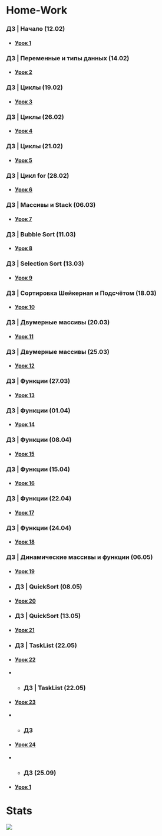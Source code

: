 # Home-Work
### ДЗ | Начало (12.02)
* #### [Урок 1](https://github.com/RasputkoTimur/Home-Work/blob/main/ConsoleApplication1.cpp)
### ДЗ | Переменные и типы данных (14.02)
* #### [Урок 2](https://github.com/RasputkoTimur/Home-Work/blob/main/ConsoleApplication2.cpp)
### ДЗ | Циклы (19.02)
* #### [Урок 3](https://github.com/RasputkoTimur/Home-Work/blob/main/ConsoleApplication3.cpp)
### ДЗ | Циклы (26.02)
* #### [Урок 4](https://github.com/RasputkoTimur/Home-Work/blob/main/ConsoleApplication4.cpp)
### ДЗ | Циклы (21.02)
* #### [Урок 5](https://github.com/RasputkoTimur/Home-Work/blob/main/ConsoleApplication5.cpp)
### ДЗ | Цикл for (28.02)
* #### [Урок 6](https://github.com/RasputkoTimur/Home-Work/blob/main/ConsoleApplication6.cpp)
### ДЗ | Массивы и Stack (06.03)
* #### [Урок 7](https://github.com/RasputkoTimur/Home-Work/blob/main/ConsoleApplication7.cpp)
### ДЗ | Bubble Sort (11.03)
* #### [Урок 8](https://github.com/RasputkoTimur/Home-Work/blob/main/ConsoleApplication8.cpp)
### ДЗ | Selection Sort (13.03)
* #### [Урок 9](https://github.com/RasputkoTimur/Home-Work/blob/main/ConsoleApplication9.cpp)
### ДЗ | Сортировка Шейкерная и Подсчётом (18.03)
* #### [Урок 10](https://github.com/RasputkoTimur/Home-Work/blob/main/ConsoleApplication10.cpp)
### ДЗ | Двумерные массивы (20.03)
* #### [Урок 11](https://github.com/RasputkoTimur/Home-Work/blob/main/ConsoleApplication11.cpp)
### ДЗ | Двумерные массивы (25.03)
* #### [Урок 12](https://github.com/RasputkoTimur/Home-Work/blob/main/ConsoleApplication12.cpp)
### ДЗ | Функции (27.03)
* #### [Урок 13](https://github.com/RasputkoTimur/Home-Work/blob/main/ConsoleApplication13.cpp)
### ДЗ | Функции (01.04)
* #### [Урок 14](https://github.com/RasputkoTimur/Home-Work/blob/main/ConsoleApplication14.cpp)
### ДЗ | Функции (08.04)
* #### [Урок 15](https://github.com/RasputkoTimur/Home-Work/blob/main/ConsoleApplication15.cpp)
### ДЗ | Функции (15.04)
* #### [Урок 16](https://github.com/RasputkoTimur/Home-Work/blob/main/ConsoleApplication16.cpp)
### ДЗ | Функции (22.04)
* #### [Урок 17](https://github.com/RasputkoTimur/Home-Work/blob/main/ConsoleApplication21.cpp)
### ДЗ | Функции (24.04)
* #### [Урок 18](https://github.com/RasputkoTimur/Home-Work/blob/main/ConsoleApplication22.cpp)
### ДЗ | Динамические массивы и функции (06.05)
* #### [Урок 19](https://github.com/RasputkoTimur/Home-Work/blob/main/ConsoleApplication23.cpp)
* ### ДЗ | QuickSort (08.05)
* #### [Урок 20](https://github.com/RasputkoTimur/Home-Work/blob/main/ConsoleApplication26.cpp)
* ### ДЗ | QuickSort (13.05)
* #### [Урок 21](https://github.com/RasputkoTimur/Home-Work/blob/main/ConsoleApplication27.cpp)
* ### ДЗ | TaskList (22.05)
* #### [Урок 22](https://github.com/RasputkoTimur/Home-Work/blob/main/main4.cpp)
* * ### ДЗ | TaskList (22.05)
* #### [Урок 23](https://github.com/RasputkoTimur/Home-Work/blob/main/ConsoleApplication29.cpp)
* * ### ДЗ
* #### [Урок 24](https://github.com/RasputkoTimur/Home-Work/blob/main/project.cpp)
* * ### ДЗ (25.09)
* #### [Урок 1](https://github.com/RasputkoTimur/Home-Work/blob/main/ConsoleApplication001.cpp)
# Stats
![](http://github-profile-summary-cards.vercel.app/api/cards/stats?username=RasputkoTimur&theme=dark)
